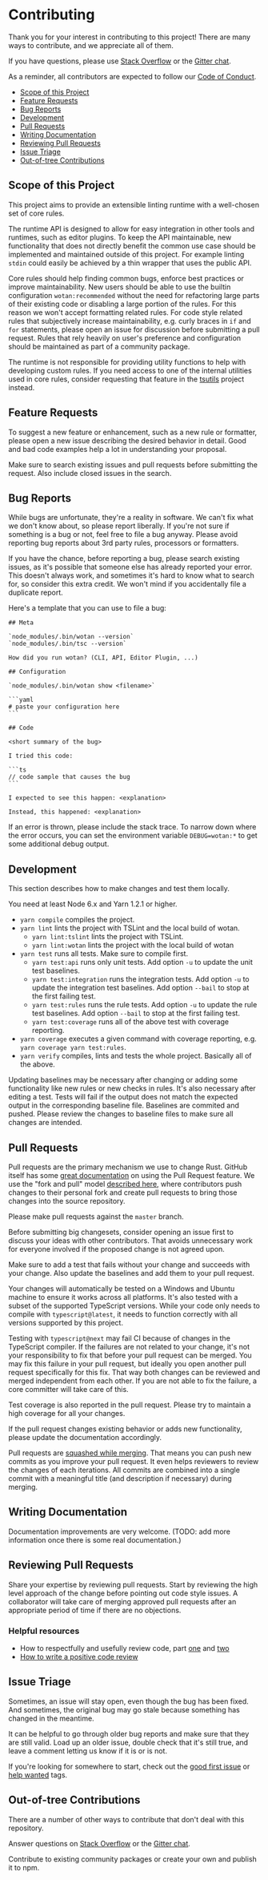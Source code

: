 # Contributing

Thank you for your interest in contributing to this project! There are many ways to contribute, and we appreciate all of them.

If you have questions, please use [Stack Overflow][so] or the [Gitter chat][gitter].

As a reminder, all contributors are expected to follow our [Code of Conduct](CODE_OF_CONDUCT.md).

* [Scope of this Project](#scope-of-this-project)
* [Feature Requests](#feature-requests)
* [Bug Reports](#bug-reports)
* [Development](#development)
* [Pull Requests](#pull-requests)
* [Writing Documentation](#writing-documentation)
* [Reviewing Pull Requests](#reviewing-pull-requests)
* [Issue Triage](#issue-triage)
* [Out-of-tree Contributions](#out-of-tree-contributions)

## Scope of this Project

This project aims to provide an extensible linting runtime with a well-chosen set of core rules.

The runtime API is designed to allow for easy integration in other tools and runtimes, such as editor plugins.
To keep the API maintainable, new functionality that does not directly benefit the common use case should be implemented and maintained outside of this project.
For example linting `stdin` could easily be achieved by a thin wrapper that uses the public API.

Core rules should help finding common bugs, enforce best practices or improve maintainability.
New users should be able to use the builtin configuration `wotan:recommended` without the need for refactoring large parts of their existing code or disabling a large portion of the rules.
For this reason we won't accept formatting related rules. For code style related rules that subjectively increase maintainability, e.g. curly braces in `if` and `for` statements, please open an issue for discussion before submitting a pull request.
Rules that rely heavily on user's preference and configuration should be maintained as part of a community package.

The runtime is not responsible for providing utility functions to help with developing custom rules.
If you need access to one of the internal utilities used in core rules, consider requesting that feature in the [tsutils][tsutils] project instead.

## Feature Requests

To suggest a new feature or enhancement, such as a new rule or formatter, please open a new issue describing the desired behavior in detail.
Good and bad code examples help a lot in understanding your proposal.

Make sure to search existing issues and pull requests before submitting the request. Also include closed issues in the search.

## Bug Reports

While bugs are unfortunate, they're a reality in software. We can't fix what we don't know about, so please report liberally.
If you're not sure if something is a bug or not, feel free to file a bug anyway.
Please avoid reporting bug reports about 3rd party rules, processors or formatters.

If you have the chance, before reporting a bug, please search existing issues, as it's possible that someone else has already reported your error.
This doesn't always work, and sometimes it's hard to know what to search for, so consider this extra credit.
We won't mind if you accidentally file a duplicate report.

Here's a template that you can use to file a bug:

    ## Meta

    `node_modules/.bin/wotan --version`
    `node_modules/.bin/tsc --version`

    How did you run wotan? (CLI, API, Editor Plugin, ...)

    ## Configuration

    `node_modules/.bin/wotan show <filename>`

    ```yaml
    # paste your configuration here
    ```

    ## Code

    <short summary of the bug>

    I tried this code:

    ```ts
    // code sample that causes the bug
    ```

    I expected to see this happen: <explanation>

    Instead, this happened: <explanation>

If an error is thrown, please include the stack trace. To narrow down where the error occurs, you can set the environment variable `DEBUG=wotan:*` to get some additional debug output.

## Development

This section describes how to make changes and test them locally.

You need at least Node 6.x and Yarn 1.2.1 or higher.

* `yarn compile` compiles the project.
* `yarn lint` lints the project with TSLint and the local build of wotan.
  * `yarn lint:tslint` lints the project with TSLint.
  * `yarn lint:wotan` lints the project with the local build of wotan
* `yarn test` runs all tests. Make sure to compile first.
  * `yarn test:api` runs only unit tests. Add option `-u` to update the unit test baselines.
  * `yarn test:integration` runs the integration tests. Add option `-u` to update the integration test baselines. Add option `--bail` to stop at the first failing test.
  * `yarn test:rules` runs the rule tests. Add option `-u` to update the rule test baselines. Add option `--bail` to stop at the first failing test.
  * `yarn test:coverage` runs all of the above test with coverage reporting.
* `yarn coverage` executes a given command with coverage reporting, e.g. `yarn coverage yarn test:rules`.
* `yarn verify` compiles, lints and tests the whole project. Basically all of the above.

Updating baselines may be necessary after changing or adding some functionality like new rules or new checks in rules. It's also necessary after editing a test.
Tests will fail if the output does not match the expected output in the corresponding baseline file.
Baselines are commited and pushed. Please review the changes to baseline files to make sure all changes are intended.

## Pull Requests

Pull requests are the primary mechanism we use to change Rust. GitHub itself has some [great documentation](https://help.github.com/articles/about-pull-requests/) on using the Pull Request feature.
We use the "fork and pull" model [described here](https://help.github.com/articles/about-collaborative-development-models/), where contributors push changes to their personal fork and create pull requests to bring those changes into the source repository.

Please make pull requests against the `master` branch.

Before submitting big changesets, consider opening an issue first to discuss your ideas with other contributors. That avoids unnecessary work for everyone involved if the proposed change is not agreed upon.

Make sure to add a test that fails without your change and succeeds with your change. Also update the baselines and add them to your pull request.

Your changes will automatically be tested on a Windows and Ubuntu machine to ensure it works across all platforms.
It's also tested with a subset of the supported TypeScript versions. While your code only needs to compile with `typescript@latest`, it needs to function correctly with all versions supported by this project.

Testing with `typescript@next` may fail CI because of changes in the TypeScript compiler. If the failures are not related to your change, it's not your responsibility to fix that before your pull request can be merged.
You may fix this failure in your pull request, but ideally you open another pull request specifically for this fix. That way both changes can be reviewed and merged independent from each other.
If you are not able to fix the failure, a core committer will take care of this.

Test coverage is also reported in the pull request. Please try to maintain a high coverage for all your changes.

If the pull request changes existing behavior or adds new functionality, please update the documentation accordingly.

Pull requests are [squashed while merging](https://help.github.com/articles/about-pull-request-merges/#squash-and-merge-your-pull-request-commits).
That means you can push new commits as you improve your pull request. It even helps reviewers to review the changes of each iterations.
All commits are combined into a single commit with a meaningful title (and description if necessary) during merging.

## Writing Documentation

Documentation improvements are very welcome.
(TODO: add more information once there is some real documentation.)

## Reviewing Pull Requests

Share your expertise by reviewing pull requests. Start by reviewing the high level approach of the change before pointing out code style issues.
A collaborator will take care of merging approved pull requests after an appropriate period of time if there are no objections.

### Helpful resources

* How to respectfully and usefully review code, part [one](https://mtlynch.io/human-code-reviews-1/) and [two](https://mtlynch.io/human-code-reviews-2/)
* [How to write a positive code review](https://css-tricks.com/code-review-etiquette/)

## Issue Triage

Sometimes, an issue will stay open, even though the bug has been fixed. And sometimes, the original bug may go stale because something has changed in the meantime.

It can be helpful to go through older bug reports and make sure that they are still valid.
Load up an older issue, double check that it's still true, and leave a comment letting us know if it is or is not.

If you're looking for somewhere to start, check out the [good first issue][goodfirstissue] or [help wanted][helpwanted] tags.

## Out-of-tree Contributions

There are a number of other ways to contribute that don't deal with this repository.

Answer questions on [Stack Overflow][so] or the [Gitter chat][gitter].

Contribute to existing community packages or create your own and publish it to npm.

[gitter]: https://gitter.im/fimbullinter/wotan
[so]: https://stackoverflow.com/
[tsutils]: https://github.com/ajafff/tsutils
[helpwanted]: https://github.com/fimbullinter/wotan/labels/help%20wanted
[goodfirstissue]: https://github.com/fimbullinter/wotan/labels/good%20first%20issue
